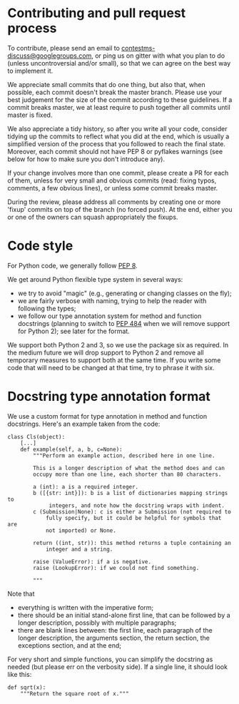 # Contributing and pull request process

To contribute, please send an email to contestms-discuss@googlegroups.com, or ping us on gitter with what you plan to do (unless uncontroversial and/or small), so that we can agree on the best way to implement it.

We appreciate small commits that do one thing, but also that, when possible, each commit doesn't break the master branch. Please use your best judgement for the size of the commit according to these guidelines. If a commit breaks master, we at least require to push together all commits until master is fixed.

We also appreciate a tidy history, so after you write all your code, consider tidying up the commits to reflect what you did at the end, which is usually a simplified version of the process that you followed to reach the final state. Moreover, each commit should not have PEP 8 or pyflakes warnings (see below for how to make sure you don't introduce any).

If your change involves more than one commit, please create a PR for each of them, unless for very small and obvious commits (read: fixing typos, comments, a few obvious lines), or unless some commit breaks master.

During the review, please address all comments by creating one or more 'fixup' commits on top of the branch (no forced push). At the end, either you or one of the owners can squash appropriately the fixups.

# Code style

For Python code, we generally follow [PEP 8](https://www.python.org/dev/peps/pep-0008/).

We get around Python flexible type system in several ways:
* we try to avoid "magic" (e.g., generating or changing classes on the fly);
* we are fairly verbose with naming, trying to help the reader with following the types;
* we follow our type annotation system for method and function docstrings (planning to switch to [PEP 484](https://www.python.org/dev/peps/pep-0484/) when we will remove support for Python 2); see later for the format.

We support both Python 2 and 3, so we use the package six as required. In the medium future we will drop support to Python 2 and remove all temporary measures to support both at the same time. If you write some code that will need to be changed at that time, try to phrase it with six.

# Docstring type annotation format

We use a custom format for type annotation in method and function docstrings. Here's an example taken from the code:

```
class Cls(object):
    [...]
    def example(self, a, b, c=None):
        """Perform an example action, described here in one line.

        This is a longer description of what the method does and can
        occupy more than one line, each shorter than 80 characters.

        a (int): a is a required integer.
        b ([{str: int}]): b is a list of dictionaries mapping strings to
             integers, and note how the docstring wraps with indent.
        c (Submission|None): c is either a Submission (not required to
            fully specify, but it could be helpful for symbols that are
            not imported) or None.

        return ((int, str)): this method returns a tuple containing an
            integer and a string.

        raise (ValueError): if a is negative.
        raise (LookupError): if we could not find something.

        """
```

Note that
* everything is written with the imperative form;
* there should be an initial stand-alone first line, that can be followed by a longer description, possibly with multiple paragraphs;
* there are blank lines between: the first line, each paragraph of the longer description, the arguments section, the return section, the exceptions section, and at the end;

For very short and simple functions, you can simplify the docstring as needed (but please err on the verbosity side). If a single line, it should look like this:

```
def sqrt(x):
    """Return the square root of x."""
```
